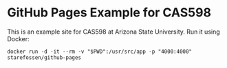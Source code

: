 # GitHub Pages Example for CAS598

This is an example site for CAS598 at Arizona State University. Run it using Docker:

`docker run -d -it --rm -v "$PWD":/usr/src/app -p "4000:4000" starefossen/github-pages`
